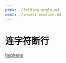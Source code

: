 ```yaml
---
prev: ./folding-angle.md
next: ./insert-newline.md
---
```


# 连字符断行

[hyphens](https://developer.mozilla.org/en-US/docs/Web/CSS/hyphens)

<css-string-break :style="{ 'margin': '1rem auto' }"/>